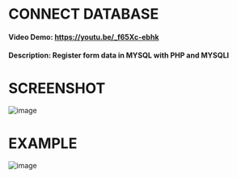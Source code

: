 # CONNECT DATABASE
#### Video Demo:  https://youtu.be/_f65Xc-ebhk
#### Description: Register form data in MYSQL with PHP and MYSQLI

# SCREENSHOT

![image](https://user-images.githubusercontent.com/102335009/160198851-39c20693-ba8b-48ca-a28f-610428739a47.png)

# EXAMPLE

![image](https://user-images.githubusercontent.com/102335009/160199226-6979ea0a-2a4a-45a5-ad84-4bfb693f28bd.png)
